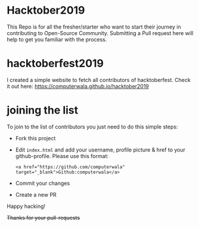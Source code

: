 
# Hacktober2019

This Repo is for all the fresher/starter who want to start their journey in contributing to Open-Source Community.
Submitting a Pull request here will help to get you familiar with the process.


# hacktoberfest2019
I created a simple website to fetch all contributors of hacktoberfest. Check it out here: https://computerwala.github.io/hacktober2019

# joining the list
To join to the list of contributors you just need to do this simple steps:
* Fork this project
* Edit `index.html` and add your username, profile picture & href to your github-profile. Please use this format:

  `<a href="https://github.com/computerwala" target="_blank">Github:computerwala</a>`

* Commit your changes
* Create a new PR

Happy hacking!


<del>Thanks for your pull-requests</del>


